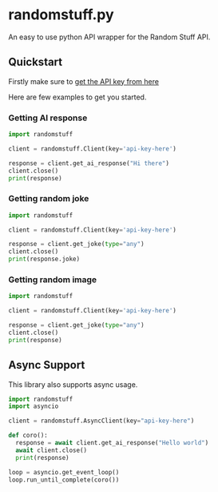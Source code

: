 # randomstuff.py
An easy to use python API wrapper for the Random Stuff API.

## Quickstart
Firstly make sure to [get the API key from here](https://api.pgamerx.com/register)

Here are few examples to get you started.

### Getting AI response
```py
import randomstuff

client = randomstuff.Client(key='api-key-here')

response = client.get_ai_response("Hi there")
client.close()
print(response)
```

### Getting random joke
```py
import randomstuff

client = randomstuff.Client(key='api-key-here')

response = client.get_joke(type="any")
client.close()
print(response.joke)
```

### Getting random image
```py
import randomstuff

client = randomstuff.Client(key='api-key-here')

response = client.get_joke(type="any")
client.close()
print(response)
```

## Async Support
This library also supports async usage.
```py
import randomstuff
import asyncio

client = randomstuff.AsyncClient(key="api-key-here")

def coro():
  response = await client.get_ai_response("Hello world")
  await client.close()  
  print(response)

loop = asyncio.get_event_loop()
loop.run_until_complete(coro())
```
